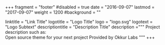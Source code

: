 +++
fragment = "footer"
#disabled = true
date = "2016-09-07"
lastmod = "2017-09-07"
weight = 1200
#background = ""

linktitle = "Link Title"
logotitle = "Logo Title"
logo = "logo.svg"
logotext = "Logo Subtext"
descriptiontitle = "Description Title"
description ="""
Project description such as:  
Open source theme for your next project
Provided by Okkur Labs
"""
+++


